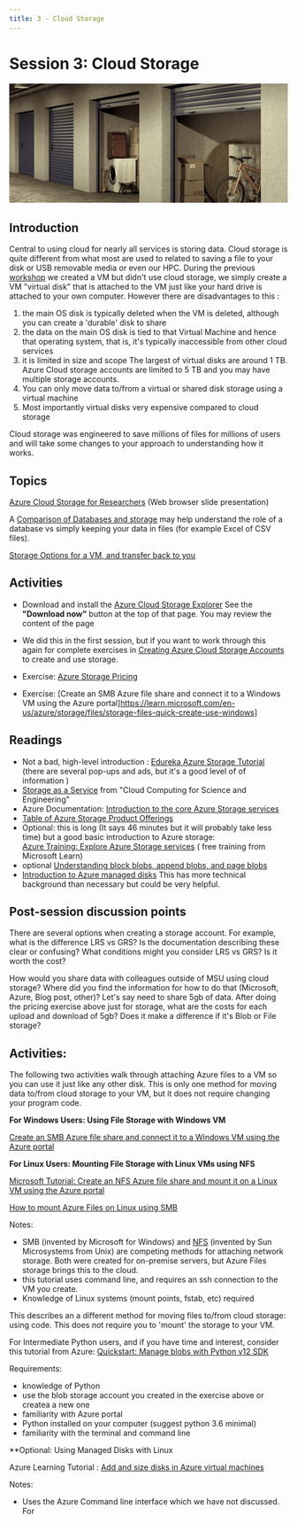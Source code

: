 ```yaml
---
title: 3 - Cloud Storage
---
```


# Session 3: Cloud Storage

![storage_units](../img/storage_units.jpg)

## Introduction

Central to using cloud for nearly all services is storing data.   Cloud storage is quite different from what most are used to related to saving a file to your disk or USB removable media or even our HPC.   During the previous [workshop](./02_how_to_cloud.md) we created a VM but didn't use cloud storage, we simply create a VM "virtual disk" that is attached to the VM just like your hard drive is attached to your own computer.   However there are disadvantages to this : 
  1. the main OS disk is typically deleted when the VM is deleted, although you can create a 'durable' disk to share
  1. the data on the main OS disk is tied to that Virtual Machine and hence that operating system, that is, it's typically inaccessible from other cloud services 
  1. it is limited in size and scope  The largest of virtual disks are around 1 TB.  Azure Cloud storage accounts are limited to 5 TB and you may have multiple storage accounts.   
  1. You can only move data to/from a virtual or shared disk storage using a virtual machine
  1. Most importantly virtual disks very expensive compared to cloud storage 
  
Cloud storage was engineered to save millions of files for millions of users and will take some changes to your approach to understanding how it works. 

## Topics 


[Azure Cloud Storage for Researchers](../topics/azure_cloud_storage_for_researchers.html) (Web browser slide presentation)



A [Comparison of Databases and storage](../topics/storage_vs_databases.md) may help understand the role of a database vs simply keeping your data in files (for example Excel of CSV files). 

[Storage Options for a VM, and transfer back to you](../topics/moving_data/Five_storage_options_for_cloud_vm_to_local_file-date_sharing.drawio.png) 



## Activities

- Download and install the [Azure Cloud Storage Explorer](https://azure.microsoft.com/en-us/features/storage-explorer/)  See the **"Download now"** button at the top of that page.  You may review the content of the page

- We did this in the first session, but if you want to work through this again for complete exercises in [Creating Azure Cloud Storage Accounts](../exercises/exercise_create_storage_account.md) to create and use storage.  


- Exercise: [Azure Storage Pricing](../exercises/storage_pricing_exercise.md) 

- Exercise: [Create an SMB Azure file share and connect it to a Windows VM using the Azure portal]https://learn.microsoft.com/en-us/azure/storage/files/storage-files-quick-create-use-windows]



## Readings


- Not a bad, high-level introduction : [Edureka Azure Storage Tutorial](https://www.edureka.co/blog/azure-storage-tutorial/)  (there are several pop-ups and ads, but it's a good level of of information )
- [Storage as a Service](https://s3.us-east-2.amazonaws.com/a-book/storage.html) from "Cloud Computing for Science and Engineering"  
- Azure Documentation: [Introduction to the core Azure Storage services](https://docs.microsoft.com/en-us/azure/storage/common/storage-introduction)  
- [Table of Azure Storage Product Offerings](https://azure.microsoft.com/en-us/product-categories/storage/)
- Optional: this is long (It says 46 minutes but it will probably take less time) but a good basic introduction to Azure storage: <br>
    [Azure Training: Explore Azure Storage services](https://learn.microsoft.com/en-us/training/modules/describe-azure-storage-services/) ( free training from Microsoft Learn)
- optional [Understanding block blobs, append blobs, and page blobs](https://docs.microsoft.com/en-us/rest/api/storageservices/understanding-block-blobs--append-blobs--and-page-blobs)
-  [Introduction to Azure managed disks](https://learn.microsoft.com/en-us/azure/virtual-machines/managed-disks-overview)  This has more technical background than necessary but could be very helpful.  


## Post-session discussion points

There are several options when creating a storage account.   For example, what is the difference LRS vs GRS?  Is the documentation describing these clear or confusing?   What conditions might you consider LRS vs GRS?  Is it worth the cost?

How would you share data with colleagues outside of MSU using cloud storage?    Where did you find the information for how to do that (Microsoft, Azure, Blog post, other)?   Let's say need to share 5gb of data.  After doing the pricing exercise above just for storage, what are the costs for each upload and download of 5gb?  Does it make a difference if it's Blob or File storage?


## Activities: 

The following two activities walk through attaching Azure files to a VM so you can use it just like any other disk.   This is only one method for moving data to/from cloud storage to your VM, but it does not require changing your program code. 

**For Windows Users: Using File Storage with Windows VM** 

[Create an SMB Azure file share and connect it to a Windows VM using the Azure portal](../exercises/exercise_windows_filestorage.md)

**For Linux Users: Mounting File Storage with Linux VMs using NFS**

[Microsoft Tutorial: Create an NFS Azure file share and mount it on a Linux VM using the Azure portal](https://learn.microsoft.com/en-us/azure/storage/files/storage-files-quick-create-use-linux)

[How to mount Azure Files on Linux using SMB](https://docs.microsoft.com/en-us/azure/storage/files/storage-how-to-use-files-linux?tabs=smb311) 

Notes: 
- SMB (invented by Microsoft for Windows) and [NFS](https://learn.microsoft.com/en-us/windows-server/storage/nfs/nfs-overview) (invented by Sun Microsystems from Unix) are competing methods for attaching network storage.   Both were created for on-premise servers, but Azure Files storage brings this to the cloud.  
- this tutorial uses command line, and requires an ssh connection to the VM you create.  
- Knowledge of Linux systems (mount points, fstab, etc) required 


  

This describes an a different method for moving files to/from cloud storage: using code.   This does not require you to 'mount' the storage to your VM. 

For Intermediate Python users, and if you have time and interest, consider this tutorial from Azure: [Quickstart: Manage blobs with Python v12 SDK](https://docs.microsoft.com/en-us/azure/storage/blobs/storage-quickstart-blobs-python)

Requirements:

- knowledge of Python 
- use the blob storage account you created in the exercise above or createa a new one
- familiarity with Azure portal 
- Python installed on your computer (suggest python 3.6 minimal)
- familiarity with the terminal and command line


**Optional: Using Managed Disks with Linux

Azure Learning Tutorial : [Add and size disks in Azure virtual machines](https://docs.microsoft.com/en-us/learn/modules/add-and-size-disks-in-azure-virtual-machines/)

Notes: 
- Uses the Azure Command line interface which we have not discussed.  For 

